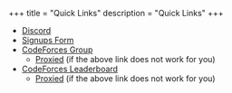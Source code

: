 +++
title = "Quick Links"
description = "Quick Links"
+++

- [Discord](https://discord.gg/9rQCv97)
- [Signups Form](https://forms.gle/dmLpTPE1gDSAGWTn9)
- [CodeForces Group](https://codeforces.com/group/56LvjuJGwY/contests)
  - [Proxied](https://cf-p.vercel.app/group/56LvjuJGwY/contests) (if the above link does not work for you)
- [CodeForces Leaderboard](https://codeforces.com/group/56LvjuJGwY/customrating/5471)
  - [Proxied](https://cf-p.vercel.app/group/56LvjuJGwY/customrating/5471) (if the above link does not work for you)
